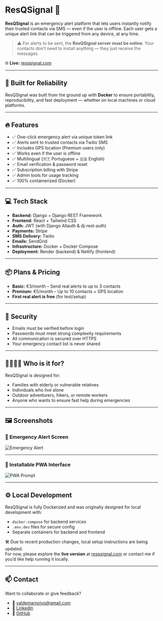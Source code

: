 # ResQSignal 🚨

**ResQSignal** is an emergency alert platform that lets users instantly notify their trusted contacts via SMS — even if the user is offline. Each user gets a unique alert link that can be triggered from any device, at any time.

> ⚠️ For alerts to be sent, the **ResQSignal server must be online**. Your contacts don’t need to install anything — they just receive the messages.

🌐 **Live:** [resqsignal.com](https://resqsignal.com)

---

## 🔧 Built for Reliability

ResQSignal was built from the ground up with **Docker** to ensure portability, reproducibility, and fast deployment — whether on local machines or cloud platforms.

---

## 🔥 Features

- ✅ One-click emergency alert via unique token link  
- ✅ Alerts sent to trusted contacts via Twilio SMS  
- ✅ Includes GPS location (Premium users only)  
- ✅ Works even if the user is offline  
- ✅ Multilingual (🇵🇹 Portuguese + 🇬🇧 English)  
- ✅ Email verification & password reset  
- ✅ Subscription billing with Stripe  
- ✅ Admin tools for usage tracking  
- ✅ 100% containerized (Docker)

---

## 💻 Tech Stack

- **Backend:** Django + Django REST Framework  
- **Frontend:** React + Tailwind CSS  
- **Auth:** JWT (with Django Allauth & dj-rest-auth)  
- **Payments:** Stripe  
- **SMS Delivery:** Twilio  
- **Emails:** SendGrid  
- **Infrastructure:** Docker + Docker Compose  
- **Deployment:** Render (backend) & Netlify (frontend)

---

## 📦 Plans & Pricing

- **Basic:** €3/month – Send real alerts to up to 3 contacts  
- **Premium:** €5/month – Up to 10 contacts + GPS location    
- **First real alert is free** (for test/setup)

---

## 🔐 Security

- Emails must be verified before login  
- Passwords must meet strong complexity requirements  
- All communication is secured over HTTPS  
- Your emergency contact list is never shared

---

## 👨‍👩‍👧‍👦 Who is it for?

ResQSignal is designed for:

- Families with elderly or vulnerable relatives  
- Individuals who live alone  
- Outdoor adventurers, hikers, or remote workers  
- Anyone who wants to ensure fast help during emergencies

---

## 🖼️ Screenshots

### 📲 Emergency Alert Screen

![Emergency Alert](screenshots/Alert.png)

---

### 📱 Installable PWA Interface

![PWA Prompt](screenshots/PWA.png)

---

## ⚙️ Local Development

ResQSignal is fully Dockerized and was originally designed for local development with:

- `docker-compose` for backend services
- `.env.dev` files for secure config
- Separate containers for backend and frontend

🛠️ Due to recent production changes, local setup instructions are being updated.  
For now, please explore the **live version** at [resqsignal.com](https://resqsignal.com) or contact me if you’d like help running it locally.

---

## 📫 Contact

Want to collaborate or give feedback?

- 📧 valdemarnoivo@gmail.com  
- 🔗 [LinkedIn](https://www.linkedin.com/in/valdemar-santos)  
- 🐙 [GitHub](https://github.com/juganstar)
